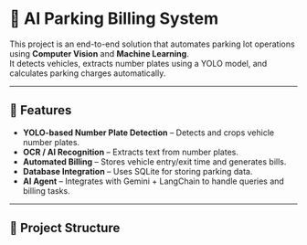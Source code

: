 # 🚗 AI Parking Billing System

This project is an end-to-end solution that automates parking lot operations using **Computer Vision** and **Machine Learning**.  
It detects vehicles, extracts number plates using a YOLO model, and calculates parking charges automatically.

---

## 📌 Features
- **YOLO-based Number Plate Detection** – Detects and crops vehicle number plates.  
- **OCR / AI Recognition** – Extracts text from number plates.  
- **Automated Billing** – Stores vehicle entry/exit time and generates bills.  
- **Database Integration** – Uses SQLite for storing parking data.  
- **AI Agent** – Integrates with Gemini + LangChain to handle queries and billing tasks.  

---

## 📂 Project Structure
